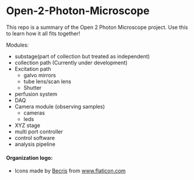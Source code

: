 # Open-2-Photon-Microscope
This repo is a summary of the Open 2 Photon Microscope project. Use this to learn how it all fits together!


Modules:


- substage(part of collection but treated as independent)
- collection path (Currently under development)
- Excitation path 
  - galvo mirrors
  - tube lens/scan lens
  - Shutter
- perfusion system
- DAQ
- Camera module (observing samples)
  - cameras 
  - leds 
- XYZ stage
- multi port controller
- control software
- analysis pipeline



#### Organization logo:
- Icons made by <a href="https://www.flaticon.com/authors/becris" title="Becris">Becris</a> from <a href="https://www.flaticon.com/" title="Flaticon"> www.flaticon.com</a>
